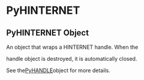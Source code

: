 # PyHINTERNET

## PyHINTERNET Object

An object that wraps a HINTERNET handle.  When the 

handle object is destroyed, it is automatically closed. 

See the[PyHANDLE](#pyhandle)object for more details.
